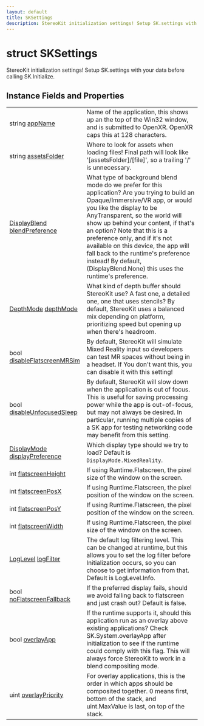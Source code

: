 ```yaml
---
layout: default
title: SKSettings
description: StereoKit initialization settings! Setup SK.settings with your data before calling SK.Initialize.
---
```

# struct SKSettings

StereoKit initialization settings! Setup SK.settings with
your data before calling SK.Initialize.

## Instance Fields and Properties

|  |  |
|--|--|
|string [appName]({{site.url}}/Pages/StereoKit/SKSettings/appName.html)|Name of the application, this shows up an the top of the Win32 window, and is submitted to OpenXR. OpenXR caps this at 128 characters.|
|string [assetsFolder]({{site.url}}/Pages/StereoKit/SKSettings/assetsFolder.html)|Where to look for assets when loading files! Final path will look like '[assetsFolder]/[file]', so a trailing '/' is unnecessary.|
|[DisplayBlend]({{site.url}}/Pages/StereoKit/DisplayBlend.html) [blendPreference]({{site.url}}/Pages/StereoKit/SKSettings/blendPreference.html)|What type of background blend mode do we prefer for this application? Are you trying to build an Opaque/Immersive/VR app, or would you like the display to be AnyTransparent, so the world will show up behind your content, if that's an option? Note that this is a preference only, and if it's not available on this device, the app will fall back to the runtime's preference instead! By default, (DisplayBlend.None) this uses the runtime's preference.|
|[DepthMode]({{site.url}}/Pages/StereoKit/DepthMode.html) [depthMode]({{site.url}}/Pages/StereoKit/SKSettings/depthMode.html)|What kind of depth buffer should StereoKit use? A fast one, a detailed one, one that uses stencils? By default, StereoKit uses a balanced mix depending on platform, prioritizing speed but opening up when there's headroom.|
|bool [disableFlatscreenMRSim]({{site.url}}/Pages/StereoKit/SKSettings/disableFlatscreenMRSim.html)|By default, StereoKit will simulate Mixed Reality input so developers can test MR spaces without being in a headset. If You don't want this, you can disable it with this setting!|
|bool [disableUnfocusedSleep]({{site.url}}/Pages/StereoKit/SKSettings/disableUnfocusedSleep.html)|By default, StereoKit will slow down when the application is out of focus. This is useful for saving processing power while the app is out-of-focus, but may not always be desired. In particular, running multiple copies of a SK app for testing networking code may benefit from this setting.|
|[DisplayMode]({{site.url}}/Pages/StereoKit/DisplayMode.html) [displayPreference]({{site.url}}/Pages/StereoKit/SKSettings/displayPreference.html)|Which display type should we try to load? Default is `DisplayMode.MixedReality`.|
|int [flatscreenHeight]({{site.url}}/Pages/StereoKit/SKSettings/flatscreenHeight.html)|If using Runtime.Flatscreen, the pixel size of the window on the screen.|
|int [flatscreenPosX]({{site.url}}/Pages/StereoKit/SKSettings/flatscreenPosX.html)|If using Runtime.Flatscreen, the pixel position of the window on the screen.|
|int [flatscreenPosY]({{site.url}}/Pages/StereoKit/SKSettings/flatscreenPosY.html)|If using Runtime.Flatscreen, the pixel position of the window on the screen.|
|int [flatscreenWidth]({{site.url}}/Pages/StereoKit/SKSettings/flatscreenWidth.html)|If using Runtime.Flatscreen, the pixel size of the window on the screen.|
|[LogLevel]({{site.url}}/Pages/StereoKit/LogLevel.html) [logFilter]({{site.url}}/Pages/StereoKit/SKSettings/logFilter.html)|The default log filtering level. This can be changed at runtime, but this allows you to set the log filter before Initialization occurs, so you can choose to get information from that. Default is LogLevel.Info.|
|bool [noFlatscreenFallback]({{site.url}}/Pages/StereoKit/SKSettings/noFlatscreenFallback.html)|If the preferred display fails, should we avoid falling back to flatscreen and just crash out? Default is false.|
|bool [overlayApp]({{site.url}}/Pages/StereoKit/SKSettings/overlayApp.html)|If the runtime supports it, should this application run as an overlay above existing applications? Check SK.System.overlayApp after initialization to see if the runtime could comply with this flag. This will always force StereoKit to work in a blend compositing mode.|
|uint [overlayPriority]({{site.url}}/Pages/StereoKit/SKSettings/overlayPriority.html)|For overlay applications, this is the order in which apps should be composited together. 0 means first, bottom of the stack, and uint.MaxValue is last, on top of the stack.|
